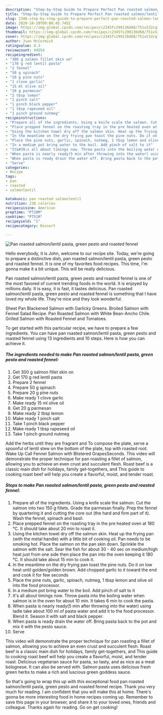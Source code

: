 ```yaml
---
description: "Step-by-Step Guide to Prepare Perfect Pan roasted salmon/lentil pasta, green pesto and roasted fennel"
title: "Step-by-Step Guide to Prepare Perfect Pan roasted salmon/lentil pasta, green pesto and roasted fennel"
slug: 1348-step-by-step-guide-to-prepare-perfect-pan-roasted-salmon-lentil-pasta-green-pesto-and-roasted-fennel
date: 2020-10-20T09:08:45.745Z
image: https://img-global.cpcdn.com/recipes/c2345fc299136d68/751x532cq70/pan-roasted-salmonlentil-pasta-green-pesto-and-roasted-fennel-recipe-main-photo.jpg
thumbnail: https://img-global.cpcdn.com/recipes/c2345fc299136d68/751x532cq70/pan-roasted-salmonlentil-pasta-green-pesto-and-roasted-fennel-recipe-main-photo.jpg
cover: https://img-global.cpcdn.com/recipes/c2345fc299136d68/751x532cq70/pan-roasted-salmonlentil-pasta-green-pesto-and-roasted-fennel-recipe-main-photo.jpg
author: Juan McCormick
ratingvalue: 4.3
reviewcount: 44554
recipeingredient:
- "300 g salmon fillet skin on"
- "170 g red lentil pasta"
- "2 fennel"
- "50 g spinach"
- "20 g pine nuts"
- "1 clove garlic"
- "15 ml olive oil"
- "20 g parmesan"
- "2 tbsp lemon"
- "1 pinch salt"
- "1 pinch black pepper"
- "1 tbsp rapeseed oil"
- "1 pinch ground nutmeg"
recipeinstructions:
- "Prepare all of the ingredients. Using a knife scale the salmon. Cut the salmon into two 150 g fillets. Grade the parmesan finally. Prep the fennel by quartering it and cutting the core out (the hard and firm part of it). Wash the fennel, spinach and basil."
- "Place prepped fennel on the roasting tray in the pre heated oven at 180 °C. It should take about 20 min to roast it."
- "Using the kitchen towel dry off the salmon skin. Heat up the frying pan (with the metal handle) with a little bit of cooking oil. Pan needs to be smoking hot. Place the salmon on the pan skin down. Sprinkle the salmon with the salt. Sear the fish for about 30 - 40 sec on medium/high heat just from one side then place the pan into the oven keeping it 180 °C. It should take about 15 min to cook it."
- "In the meantime on the dry frying pan toast the pine nuts. Do it on low heat until golden/golden brown. Add chopped garlic to it toward the end and cook it for few seconds"
- "Place the pine nuts, garlic, spinach, nutmeg, 1 tbsp lemon and olive oil into the food processor."
- "In a medium pot bring water to the boil. Add pinch of salt to it"
- "It&#39;s all about timings now. Throw pasta into the boiling water when salmon is in the oven for about 10 min. It takes 6 min to cook the pasta."
- "When pasta is nearly ready(5 min after throwing into the water) using ladle take about 100 ml of pasta water and add it to the food processor. Blend it. Season it with salt and black pepper."
- "When pasta is ready drain the water off. Bring pasta back to the pot and mix it with the pesto sauce."
- "Serve"
categories:
- Recipe
tags:
- pan
- roasted
- salmonlentil

katakunci: pan roasted salmonlentil 
nutrition: 238 calories
recipecuisine: American
preptime: "PT20M"
cooktime: "PT51M"
recipeyield: "1"
recipecategory: Dessert

---
```



![Pan roasted salmon/lentil pasta, green pesto and roasted fennel](https://img-global.cpcdn.com/recipes/c2345fc299136d68/751x532cq70/pan-roasted-salmonlentil-pasta-green-pesto-and-roasted-fennel-recipe-main-photo.jpg)

Hello everybody, it is John, welcome to our recipe site. Today, we're going to prepare a distinctive dish, pan roasted salmon/lentil pasta, green pesto and roasted fennel. It is one of my favorites food recipes. This time, I'm gonna make it a bit unique. This will be really delicious.

Pan roasted salmon/lentil pasta, green pesto and roasted fennel is one of the most favored of current trending foods in the world. It is enjoyed by millions daily. It is easy, it is fast, it tastes delicious. Pan roasted salmon/lentil pasta, green pesto and roasted fennel is something that I have loved my whole life. They're nice and they look wonderful.

Sheet Pan Blackened Salmon with Garlicky Greens. Broiled Salmon with Fennel Salad Recipe. Pan Roasted Salmon with White Bean-Ancho Chile. Grilled Salmon with Roasted Fennel and Tomatoes.


To get started with this particular recipe, we have to prepare a few ingredients. You can have pan roasted salmon/lentil pasta, green pesto and roasted fennel using 13 ingredients and 10 steps. Here is how you can achieve it.

<!--inarticleads1-->

##### The ingredients needed to make Pan roasted salmon/lentil pasta, green pesto and roasted fennel:

1. Get 300 g salmon fillet skin on
1. Get 170 g red lentil pasta
1. Prepare 2 fennel
1. Prepare 50 g spinach
1. Prepare 20 g pine nuts
1. Make ready 1 clove garlic
1. Make ready 15 ml olive oil
1. Get 20 g parmesan
1. Make ready 2 tbsp lemon
1. Make ready 1 pinch salt
1. Take 1 pinch black pepper
1. Make ready 1 tbsp rapeseed oil
1. Take 1 pinch ground nutmeg


Add the herbs until they are fragrant and To compose the plate, serve a spoonful of lentil stew on the bottom of the plate, top with roasted root. Wake Up Call Fennel Salmon with Blistered GrapesSeconds. This video will demonstrate the proper technique for pan roasting a fillet of salmon, allowing you to achieve an even crust and succulent flesh. Roast beef is a classic main dish for holidays, family get-togethers, and This guide to cooking roast beef will help you create a flavorful, moist, and tender roast. 

<!--inarticleads2-->

##### Steps to make Pan roasted salmon/lentil pasta, green pesto and roasted fennel:

1. Prepare all of the ingredients. Using a knife scale the salmon. Cut the salmon into two 150 g fillets. Grade the parmesan finally. Prep the fennel by quartering it and cutting the core out (the hard and firm part of it). Wash the fennel, spinach and basil.
1. Place prepped fennel on the roasting tray in the pre heated oven at 180 °C. It should take about 20 min to roast it.
1. Using the kitchen towel dry off the salmon skin. Heat up the frying pan (with the metal handle) with a little bit of cooking oil. Pan needs to be smoking hot. Place the salmon on the pan skin down. Sprinkle the salmon with the salt. Sear the fish for about 30 - 40 sec on medium/high heat just from one side then place the pan into the oven keeping it 180 °C. It should take about 15 min to cook it.
1. In the meantime on the dry frying pan toast the pine nuts. Do it on low heat until golden/golden brown. Add chopped garlic to it toward the end and cook it for few seconds
1. Place the pine nuts, garlic, spinach, nutmeg, 1 tbsp lemon and olive oil into the food processor.
1. In a medium pot bring water to the boil. Add pinch of salt to it
1. It&#39;s all about timings now. Throw pasta into the boiling water when salmon is in the oven for about 10 min. It takes 6 min to cook the pasta.
1. When pasta is nearly ready(5 min after throwing into the water) using ladle take about 100 ml of pasta water and add it to the food processor. Blend it. Season it with salt and black pepper.
1. When pasta is ready drain the water off. Bring pasta back to the pot and mix it with the pesto sauce.
1. Serve


This video will demonstrate the proper technique for pan roasting a fillet of salmon, allowing you to achieve an even crust and succulent flesh. Roast beef is a classic main dish for holidays, family get-togethers, and This guide to cooking roast beef will help you create a flavorful, moist, and tender roast. Delicious vegetarian sauce for pasta, so tasty, and as nice as a meat bolognese. It can also be served with. Salmon pasta uses delicious fresh green herbs to make a rich and luscious green goddess sauce. 

So that's going to wrap this up with this exceptional food pan roasted salmon/lentil pasta, green pesto and roasted fennel recipe. Thank you very much for reading. I am confident that you will make this at home. There's gonna be more interesting food in home recipes coming up. Remember to save this page in your browser, and share it to your loved ones, friends and colleague. Thanks again for reading. Go on get cooking!
